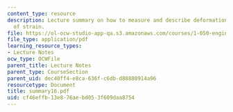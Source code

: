 ```yaml
---
content_type: resource
description: Lecture summary on how to measure and describe deformation, and measurement
  of strain.
file: https://ol-ocw-studio-app-qa.s3.amazonaws.com/courses/1-050-engineering-mechanics-i-fall-2007/cf46effb13e876aebd053f609daa8754_summary16.pdf
file_type: application/pdf
learning_resource_types:
- Lecture Notes
ocw_type: OCWFile
parent_title: Lecture Notes
parent_type: CourseSection
parent_uid: dec40ff4-e8ca-636f-c6db-d88880914a96
resourcetype: Document
title: summary16.pdf
uid: cf46effb-13e8-76ae-bd05-3f609daa8754
---
```

